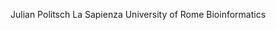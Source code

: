 Julian Politsch La Sapienza University of Rome
Bioinformatics
<!---
jepolitsch/jepolitsch is a ✨ special ✨ repository because its `README.md` (this file) appears on your GitHub profile.
You can click the Preview link to take a look at your changes.
--->
